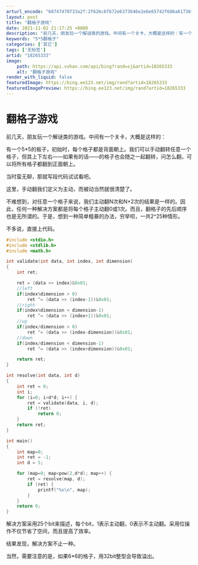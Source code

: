 ```yaml
---
arturl_encode: "68747470733a2f:2f626c6f672e6373646e2e6e65742f686a61736f6e32303432:2f61727469636c652f64657461696c732f3138323635333333"
layout: post
title: "翻格子游戏"
date: 2021-11-02 21:17:25 +0800
description: "前几天，朋友玩一个解谜类的游戏。中间有一个关卡，大概是这样的：有一个5*5的板子，初始时，每个格子都"
keywords: "5*5翻格子"
categories: ['其它']
tags: ['无标签']
artid: "18265333"
image:
    path: https://api.vvhan.com/api/bing?rand=sj&artid=18265333
    alt: "翻格子游戏"
render_with_liquid: false
featuredImage: https://bing.ee123.net/img/rand?artid=18265333
featuredImagePreview: https://bing.ee123.net/img/rand?artid=18265333
---
```


# 翻格子游戏

前几天，朋友玩一个解谜类的游戏。中间有一个关卡，大概是这样的：

有一个5\*5的板子，初始时，每个格子都是背面朝上。我们可以手动翻转任意一个格子，但其上下左右——如果有的话——的格子也会随之一起翻转，问怎么翻，可以将所有格子都翻到正面朝上。

当时蛮无聊，那就写段代码试试看吧。

这里，手动翻我们定义为主动，而被动当然就很清楚了。

不难想到，对任意一个格子来说，我们主动翻N次和N+2次的结果是一样的。因此，任何一种解决方案都是将每个格子主动翻0或1次。而且，翻格子的先后顺序也是无所谓的。于是，想到一种简单粗暴的办法，穷举呗，一共2^25种情形。

不多说，直接上代码。

```cpp
#include <stdio.h>
#include <stdlib.h>
#include <math.h>

int validate(int data, int index, int dimension)
{
	int ret;

	ret = (data >> index)&0x01;
	//left
	if(index%dimension > 0)
		ret ^= (data >> (index-1))&0x01;
	//right
	if(index%dimension < dimension-1)
		ret ^= (data >> (index+1))&0x01;
	//up
	if(index/dimension > 0)
		ret ^= (data >> (index-dimension))&0x01;
	//down
	if(index/dimension < dimension-1)
		ret ^= (data >> (index+dimension))&0x01;

	return ret;
}

int resolve(int data, int d)
{
	int ret = 0;
	int i;
	for (i=0; i<d*d; i++) {
		ret = validate(data, i, d);
		if (!ret)
			return 0;
	}
	return ret;
}

int main()
{
	int map=0;
	int ret = -1;
	int d = 5;

	for (map=0; map<pow(2,d*d); map++) {
		ret = resolve(map, d);
		if (ret) {
			printf("%x\n", map);
		}
	}
	return 0;
}
```

  

解决方案采用25个bit来描述，每个bit，1表示主动翻，0表示不主动翻。采用位操作不仅节省了空间，而且提高了效率。

结果发现，解决方案不止一种。

当然，需要注意的是，如果6\*6的格子，用32bit整型会导致溢出。